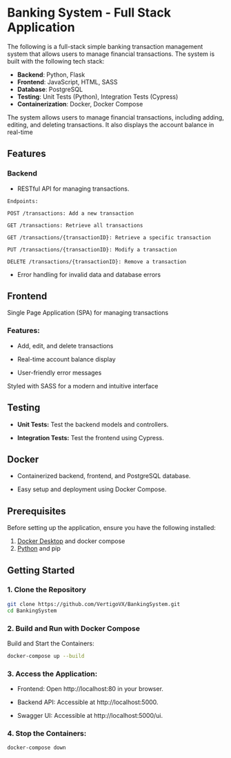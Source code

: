 # Banking System - Full Stack Application

The following is a full-stack simple banking transaction management system that allows users to manage financial transactions. The system is built with the following tech stack:

- **Backend**: Python, Flask
- **Frontend**: JavaScript, HTML, SASS
- **Database**: PostgreSQL
- **Testing**: Unit Tests (Python), Integration Tests (Cypress)
- **Containerization**: Docker, Docker Compose

The system allows users to manage financial transactions, including adding, editing, and deleting transactions. It also displays the account balance in real-time

## Features

### Backend

- RESTful API for managing transactions.

```plaintext
Endpoints:

POST /transactions: Add a new transaction

GET /transactions: Retrieve all transactions

GET /transactions/{transactionID}: Retrieve a specific transaction

PUT /transactions/{transactionID}: Modify a transaction

DELETE /transactions/{transactionID}: Remove a transaction
```

- Error handling for invalid data and database errors

## Frontend

Single Page Application (SPA) for managing transactions

### Features:

- Add, edit, and delete transactions

- Real-time account balance display

- User-friendly error messages

Styled with SASS for a modern and intuitive interface

## Testing

- **Unit Tests:** Test the backend models and controllers.

- **Integration Tests:** Test the frontend using Cypress.

## Docker

- Containerized backend, frontend, and PostgreSQL database.

- Easy setup and deployment using Docker Compose.

## Prerequisites

Before setting up the application, ensure you have the following installed:

1. [Docker Desktop](https://www.docker.com/products/docker-desktop) and docker compose
2. [Python](https://www.python.org/) and pip

## Getting Started

### 1. Clone the Repository

```bash
git clone https://github.com/VertigoVX/BankingSystem.git
cd BankingSystem
```

### 2. Build and Run with Docker Compose
Build and Start the Containers:

```bash
docker-compose up --build
```

### 3. Access the Application:

- Frontend: Open http://localhost:80 in your browser.

- Backend API: Accessible at http://localhost:5000.

- Swagger UI: Accessible at http://localhost:5000/ui.

### 4. Stop the Containers:

```bash
docker-compose down
```
